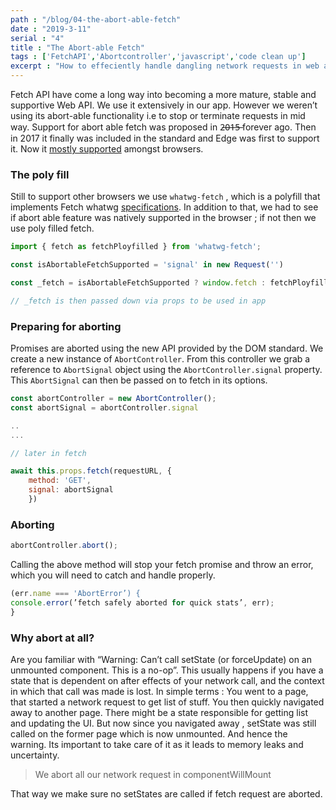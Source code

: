 ```yaml
---
path : "/blog/04-the-abort-able-fetch"
date : "2019-3-11"
serial : "4"
title : "The Abort-able Fetch"
tags : ['FetchAPI','Abortcontroller','javascript','code clean up']
excerpt : "How to effeciently handle dangling network requests in web app."
---
```


Fetch API have come a long way into becoming a more mature, stable and supportive Web API. We use it extensively in our app. However we weren’t using its abort-able functionality i.e to stop or terminate requests in mid way. Support for abort able fetch was proposed in 2̶0̶1̶5̶ forever ago. Then in 2017 it finally was included in the standard and Edge was first to support it. Now it [mostly supported](https://caniuse.com/#feat=abortcontroller) amongst browsers.

### The poly fill

Still to support other browsers we use `whatwg-fetch` , which is a polyfill that implements Fetch whatwg [specifications](https://fetch.spec.whatwg.org/). In addition to that, we had to see if abort able feature was natively supported in the browser ; if not then we use poly filled fetch.

```javascript
import { fetch as fetchPloyfilled } from 'whatwg-fetch';

const isAbortableFetchSupported = 'signal' in new Request('')

const _fetch = isAbortableFetchSupported ? window.fetch : fetchPloyfilled;

// _fetch is then passed down via props to be used in app
```

### Preparing for aborting

Promises are aborted using the new API provided by the DOM standard. We create a new instance of `AbortController`. From this controller we grab a reference to `AbortSignal` object using the `AbortController.signal` property. This `AbortSignal` can then be passed on to fetch in its options.

```javascript
const abortController = new AbortController();
const abortSignal = abortController.signal

..
...

// later in fetch

await this.props.fetch(requestURL, {  
    method: 'GET',
    signal: abortSignal
    })

```

### Aborting

```javascript
abortController.abort();
```

Calling the above method will stop your fetch promise and throw an error, which you will need to catch and handle properly.

```javascript
(err.name === 'AbortError’) {
console.error(’fetch safely aborted for quick stats’, err);
}
```

### Why abort at all?

Are you familiar with “Warning: Can’t call setState (or forceUpdate) on an unmounted component. This is a no-op”. This usually happens if you have a state that is dependent on after effects of your network call, and the context in which that call was made is lost. In simple terms : You went to a page, that started a network request to get list of stuff. You then quickly navigated away to another page. There might be a state responsible for getting list and updating the UI. But now since you navigated away , setState was still called on the former page which is now unmounted. And hence the warning. Its important to take care of it as it leads to memory leaks and uncertainty.

> We abort all our network request in componentWillMount

That way we make sure no setStates are called if fetch request are aborted.